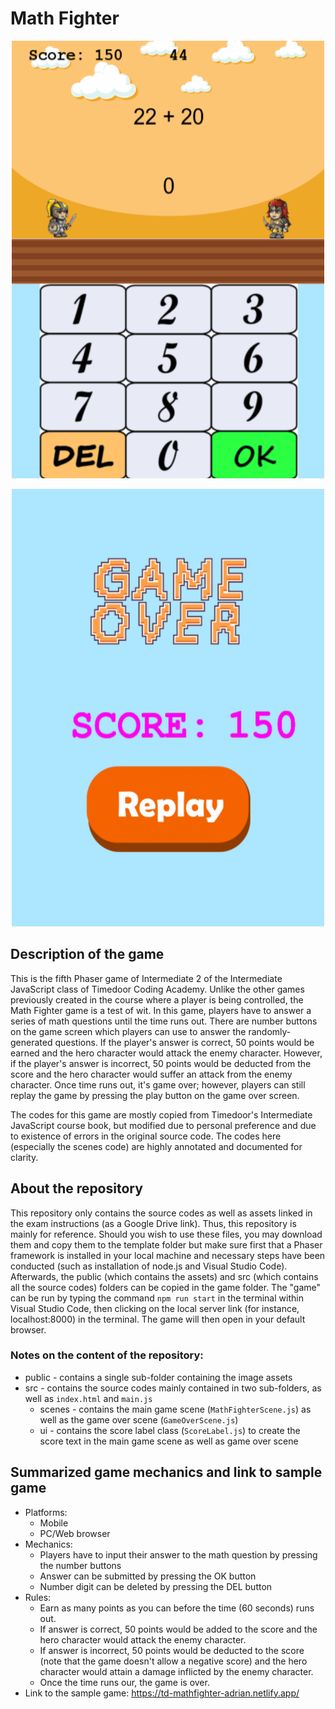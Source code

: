 # Math Fighter

<p align='center'>
  <img src='https://github.com/ajgquional/Timedoor_MathFighter/blob/4a959ed66cae94a8c59d2c9e04d14e968bf7bb6a/MathFighterSampleOutput1.png' alt='Sample Math Fighter game' width='500' height='700'>
</p>

<p align='center'>
  <img src='https://github.com/ajgquional/Timedoor_MathFighter/blob/4a959ed66cae94a8c59d2c9e04d14e968bf7bb6a/MathFighterSampleOutput2.png' alt='Sample Math Fighter game over scene' width='500' height='700'>
</p>

## Description of the game
This is the fifth Phaser game of Intermediate 2 of the Intermediate JavaScript class of Timedoor Coding Academy. Unlike the other games previously created in the course where a player is being controlled, the Math Fighter game is a test of wit. In this game, players have to answer a series of math questions until the time runs out. There are number buttons on the game screen which players can use to answer the randomly-generated questions. If the player's answer is correct, 50 points would be earned and the hero character would attack the enemy character. However, if the player's answer is incorrect, 50 points would be deducted from the score and the hero character would suffer an attack from the enemy character. Once time runs out, it's game over; however, players can still replay the game by pressing the play button on the game over screen.

The codes for this game are mostly copied from Timedoor's Intermediate JavaScript course book, but modified due to personal preference and due to existence of errors in the original source code. The codes here (especially the scenes code) are highly annotated and documented for clarity.

## About the repository
This repository only contains the source codes as well as assets linked in the exam instructions (as a Google Drive link). Thus, this repository is mainly for reference. Should you wish to use these files, you may download them and copy them to the template folder but make sure first that a Phaser framework is installed in your local machine and necessary steps have been conducted (such as installation of node.js and Visual Studio Code). Afterwards, the public (which contains the assets) and src (which contains all the source codes) folders can be copied in the game folder. The "game" can be run by typing the command ```npm run start``` in the terminal within Visual Studio Code, then clicking on the local server link (for instance, localhost:8000) in the terminal. The game will then open in your default browser.

### Notes on the content of the repository:
* public - contains a single sub-folder containing the image assets
* src - contains the source codes mainly contained in two sub-folders, as well as ```index.html``` and ```main.js```
  * scenes - contains the main game scene (```MathFighterScene.js```) as well as the game over scene (```GameOverScene.js```)
  * ui - contains the score label class (```ScoreLabel.js```) to create the score text in the main game scene as well as game over scene
    
## Summarized game mechanics and link to sample game
- Platforms:
  - Mobile
  - PC/Web browser
- Mechanics: 
  - Players have to input their answer to the math question by pressing the number buttons
  - Answer can be submitted by pressing the OK button
  - Number digit can be deleted by pressing the DEL button 
- Rules:
  - Earn as many points as you can before the time (60 seconds) runs out.
  - If answer is correct, 50 points would be added to the score and the hero character would attack the enemy character.
  - If answer is incorrect, 50 points would be deducted to the score (note that the game doesn't allow a negative score) and the hero character would attain a damage inflicted by the enemy character.
  - Once the time runs our, the game is over.
- Link to the sample game: https://td-mathfighter-adrian.netlify.app/
  
